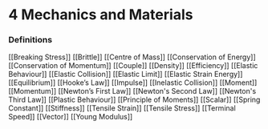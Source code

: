 # 4 Mechanics and Materials

### Definitions 
[[Breaking Stress]]
[[Brittle]]
[[Centre of Mass]]
[[Conservation of Energy]]
[[Conservation of Momentum]]
[[Couple]]
[[Density]]
[[Efficiency]]
[[Elastic Behaviour]]
[[Elastic Collision]]
[[Elastic Limit]]
[[Elastic Strain Energy]]
[[Equilibrium]]
[[Hooke’s Law]]
[[Impulse]]
[[Inelastic Collision]]
[[Moment]]
[[Momentum]]
[[Newton’s First Law]]
[[Newton's Second Law]]
[[Newton's Third Law]]
[[Plastic Behaviour]]
[[Principle of Moments]]
[[Scalar]]
[[Spring Constant]]
[[Stiffness]]
[[Tensile Strain]]
[[Tensile Stress]]
[[Terminal Speed]]
[[Vector]]
[[Young Modulus]]

